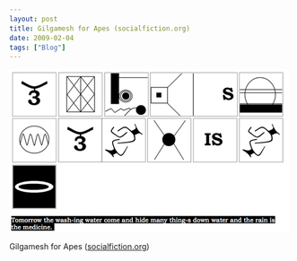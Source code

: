 ```yaml
---
layout: post
title: Gilgamesh for Apes (socialfiction.org)
date: 2009-02-04
tags: ["Blog"]
---
```


![](k3Im6rfOqjjqpdkgoZQHdr5Go1_500.png)  

Gilgamesh for Apes ([socialfiction.org](http://socialfiction.org/gilgameshforapes.pdf))